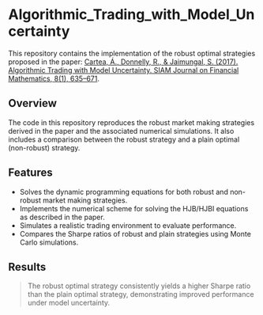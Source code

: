 # Algorithmic_Trading_with_Model_Uncertainty
This repository contains the implementation of the robust optimal strategies proposed in the paper: [Cartea, Á., Donnelly, R., &amp; Jaimungal, S. (2017). Algorithmic Trading with Model Uncertainty. SIAM Journal on Financial Mathematics, 8(1), 635–671](https://papers.ssrn.com/sol3/papers.cfm?abstract_id=2310645). 

## Overview
The code in this repository reproduces the robust market making strategies derived in the paper and the associated numerical simulations. It also includes a comparison between the robust strategy and a plain optimal (non-robust) strategy. 

## Features

- Solves the dynamic programming equations for both robust and non-robust market making strategies.
- Implements the numerical scheme for solving the HJB/HJBI equations as described in the paper.
- Simulates a realistic trading environment to evaluate performance.
- Compares the Sharpe ratios of robust and plain strategies using Monte Carlo simulations.
 
## Results
> The robust optimal strategy consistently yields a higher Sharpe ratio than the plain optimal strategy, demonstrating improved performance under model uncertainty.